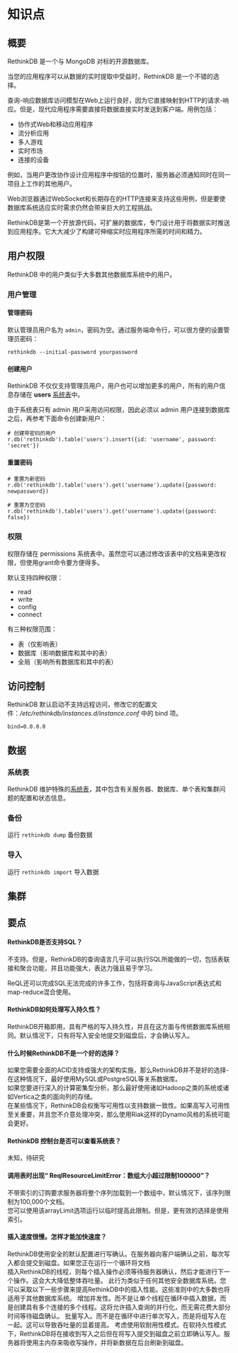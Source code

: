 # 知识点


## 概要

RethinkDB 是一个与 MongoDB 对标的开源数据库。  

当您的应用程序可以从数据的实时提取中受益时，RethinkDB 是一个不错的选择。

查询-响应数据库访问模型在Web上运行良好，因为它直接映射到HTTP的请求-响应。但是，现代应用程序需要直接将数据直接实时发送到客户端。用例包括：

- 协作式Web和移动应用程序
- 流分析应用
- 多人游戏
- 实时市场
- 连接的设备

例如，当用户更改协作设计应用程序中按钮的位置时，服务器必须通知同时在同一项目上工作的其他用户。  

Web浏览器通过WebSocket和长期存在的HTTP连接来支持这些用例，但是要使数据库系统适应实时需求仍然会带来巨大的工程挑战。  

RethinkDB是第一个开放源代码，可扩展的数据库，专门设计用于将数据实时推送到应用程序。它大大减少了构建可伸缩实时应用程序所需的时间和精力。 

## 用户权限

RethinkDB 中的用户类似于大多数其他数据库系统中的用户。  

### 用户管理

#### 管理密码

默认管理员用户名为 `admin`，密码为空。通过服务端命令行，可以很方便的设置管理员密码：

```
rethinkdb --initial-password yourpassword
```

#### 创建用户

RethinkDB 不仅仅支持管理员用户，用户也可以增加更多的用户，所有的用户信息存储在 **users** [系统表](https://rethinkdb.com/docs/system-tables/)中。  

由于系统表只有 admin 用户采用访问权限，因此必须以 admin 用户连接到数据库之后，再参考下面命令创建新用户：  

```
# 创建带密码的用户
r.db('rethinkdb').table('users').insert({id: 'username', password: 'secret'})
```

#### 重置密码

```
# 重置为新密码
r.db('rethinkdb').table('users').get('username').update({password: newpassword})

# 重置为空密码
r.db('rethinkdb').table('users').get('username').update({password: false})
```

### 权限

权限存储在 permissions 系统表中。虽然您可以通过修改该表中的文档来更改权限，但使用grant命令要方便得多。

默认支持四种权限：

* read
* write
* config
* connect

有三种权限范围：  

* 表（仅影响表）
* 数据库（影响数据库和其中的表）
* 全局（影响所有数据库和其中的表）


## 访问控制

RethinkDB 默认启动不支持远程访问，修改它的配置文件：*/etc/rethinkdb/instances.d/instance.conf*  中的 bind 项。  
```
bind=0.0.0.0
```


## 数据

### 系统表

RethinkDB 维护特殊的[系统表](https://rethinkdb.com/docs/system-tables/)，其中包含有关服务器、数据库、单个表和集群问题的配置和状态信息。

### 备份

运行 `rethinkdb dump` 备份数据

### 导入

运行 `rethinkdb import` 导入数据

## 集群


## 要点

#### RethinkDB是否支持SQL？

不支持。但是，RethinkDB的查询语言几乎可以执行SQL所能做的一切，包括表联接和聚合功能，并且功能强大，表达力强且易于学习。  

ReQL还可以完成SQL无法完成的许多工作，包括将查询与JavaScript表达式和map-reduce混合使用。

#### RethinkDB如何处理写入持久性？

RethinkDB开箱即用，具有严格的写入持久性，并且在这方面与传统数据库系统相同。默认情况下，只有将写入安全地提交到磁盘后，才会确认写入。

#### 什么时候RethinkDB不是一个好的选择？

如果您需要全面的ACID支持或强大的架构实施，那么RethinkDB并不是好的选择-在这种情况下，最好使用MySQL或PostgreSQL等关系数据库。  
如果您要进行深入的计算密集型分析，那么最好使用诸如Hadoop之类的系统或诸如Vertica之类的面向列的存储。  
在某些情况下，RethinkDB会权衡写可用性以支持数据一致性。如果高写入可用性至关重要，并且您不介意处理冲突，那么使用Riak这样的Dynamo风格的系统可能会更好。  

#### RethinkDB 控制台是否可以查看系统表？

未知，待研究

#### 调用表时出现“ ReqlResourceLimitError：数组大小超过限制100000”？

不带索引的订购要求服务器将整个序列加载到一个数组中，默认情况下，该序列限制为100,000个文档。  
您可以使用该arrayLimit选项运行以临时提高此限制。但是，更有效的选择是使用索引。

#### 插入速度很慢。怎样才能加快速度？

RethinkDB使用安全的默认配置进行写确认。在服务器向客户端确认之前，每次写入都会提交到磁盘。如果您正在运行一个循环将文档  
插入RethinkDB的线程，则每个插入操作必须等待服务器确认，然后才能进行下一个操作。这会大大降低整体吞吐量。
此行为类似于任何其他安全数据库系统。您可以采取以下一些步骤来提高RethinkDB中的插入性能。这些准则中的大多数也将适用于其他数据库系统。
增加并发性。而不是让单个线程在循环中插入数据，而是创建具有多个连接的多个线程。这将允许插入查询的并行化，而无需花费大部分时间等待磁盘确认。
批量写入。而不是在循环中进行单次写入，而是将组写入在一起。这可以导致吞吐量的显着提高。
考虑使用软耐用性模式。在软持久性模式下，RethinkDB将在接收到写入之后但在将写入提交到磁盘之前立即确认写入。服务器将使用主内存来吸收写操作，并将新数据在后台刷新到磁盘。